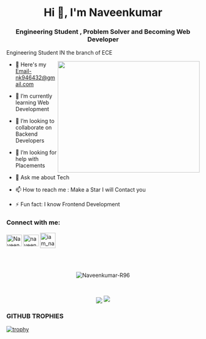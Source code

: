 <h1 align="center">Hi 👋, I'm Naveenkumar</h1>
<h3 align="center">Engineering Student , Problem Solver and  Becoming Web Developer</h3>

Engineering Student IN the branch of ECE

<img align="right" width="370" height="290" src="https://i.pinimg.com/originals/47/f0/34/47f0342cec72b800463bf003eac1257e.gif">

- 🔭 Here's my Email-nk946432@gmail.com

- 🌱 I’m currently learning Web Development

- 👯 I’m looking to collaborate on Backend  Developers
  
- 🤔 I’m looking for help with Placements
  
- 💬 Ask me about Tech
  
- 📫 How to reach me : Make a Star I will Contact you
  
- ⚡ Fun fact: I know Frontend Development
  
<h3 align="left">Connect with me:</h3>
<p align="left">
<a href="https://x.com/NaveenKumar__96" target="blank"><img align="center" src="https://raw.githubusercontent.com/rahuldkjain/github-profile-readme-generator/master/src/images/icons/Social/twitter.svg" alt="Naveenkumar__96" height="30" width="40" /></a>
<a href="https://www.linkedin.com/in/naveen-kumar-1361252b7/" target="blank"><img align="center" src="https://raw.githubusercontent.com/rahuldkjain/github-profile-readme-generator/master/src/images/icons/Social/linked-in-alt.svg" alt="naveen-kumar-1361252b7" height="30" width="40" /></a>
<a href="https://instagram.com/iam_naveen_17" target="blank"><img align="center" src="https://raw.githubusercontent.com/rahuldkjain/github-profile-readme-generator/master/src/images/icons/Social/instagram.svg" alt="iam_naveen_17 height="30" width="40" /></a>

<br></br>






<p align="center"><img align="center" src="https://github-readme-streak-stats.herokuapp.com/?user=Naveenkumar-R96" alt="Naveenkumar-R96" /></p>
<br>
<p align="center"><img align="center" src="https://github-readme-stats.vercel.app/api/top-langs/?username=Naveenkumar-R96&hide=css,java,html&theme=tokyonight">
 <img src = "https://github-readme-stats.vercel.app/api/top-langs/?username=Naveenkumar-R96&theme=tokyonight">
</p>



### GITHUB TROPHIES

[![trophy](https://github-profile-trophy.vercel.app/?username=Naveenkumar-R96)](https://github.com/ryo-ma/github-profile-trophy)<br>

 
